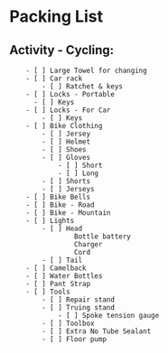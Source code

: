 # Packing List

  ## Activity - Cycling:
		- [ ] Large Towel for changing
		- [ ] Car rack
			- [ ] Ratchet & keys
		- [ ] Locks - Portable
		  - [ ] Keys
		- [ ] Locks - For Car
			- [ ] Keys
		- [ ] Bike Clothing
			- [ ] Jersey
			- [ ] Helmet
			- [ ] Shoes
			- [ ] Gloves
				- [ ] Short
				- [ ] Long
			- [ ] Shorts
			- [ ] Jerseys
		- [ ] Bike Bells
		- [ ] Bike - Road
		- [ ] Bike - Mountain
		- [ ] Lights
			- [ ] Head
					Bottle battery
					Charger
					Cord
			- [ ] Tail
		- [ ] Camelback
		- [ ] Water Bottles
		- [ ] Pant Strap
		- [ ] Tools
			- [ ] Repair stand
			- [ ] Truing stand
				- [ ] Spoke tension gauge
			- [ ] Toolbox
			- [ ] Extra No Tube Sealant
			- [ ] Floor pump
